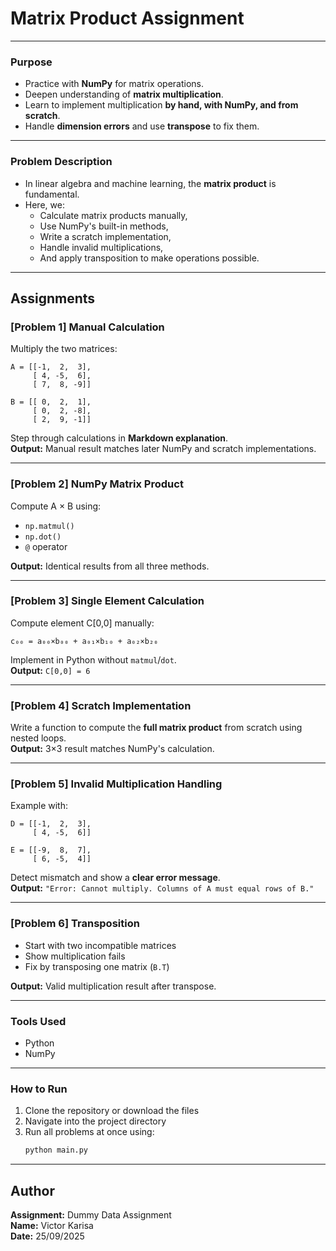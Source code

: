 # Matrix Product Assignment

---

### **Purpose**
- Practice with **NumPy** for matrix operations.  
- Deepen understanding of **matrix multiplication**.  
- Learn to implement multiplication **by hand, with NumPy, and from scratch**.  
- Handle **dimension errors** and use **transpose** to fix them.  

---

### **Problem Description**
- In linear algebra and machine learning, the **matrix product** is fundamental.  
- Here, we:  
  - Calculate matrix products manually,  
  - Use NumPy's built-in methods,  
  - Write a scratch implementation,  
  - Handle invalid multiplications,  
  - And apply transposition to make operations possible.  

---

## Assignments

### **[Problem 1] Manual Calculation**
Multiply the two matrices:

```
A = [[-1,  2,  3],
     [ 4, -5,  6],
     [ 7,  8, -9]]

B = [[ 0,  2,  1],
     [ 0,  2, -8],
     [ 2,  9, -1]]
```

Step through calculations in **Markdown explanation**.  
**Output:** Manual result matches later NumPy and scratch implementations.

---

### **[Problem 2] NumPy Matrix Product**
Compute A × B using:
- `np.matmul()`
- `np.dot()`
- `@` operator

**Output:** Identical results from all three methods.

---

### **[Problem 3] Single Element Calculation**
Compute element C[0,0] manually:
```
c₀₀ = a₀₀×b₀₀ + a₀₁×b₁₀ + a₀₂×b₂₀
```
Implement in Python without `matmul`/`dot`.  
**Output:** `C[0,0] = 6`

---

### **[Problem 4] Scratch Implementation**
Write a function to compute the **full matrix product** from scratch using nested loops.  
**Output:** 3×3 result matches NumPy's calculation.

---

### **[Problem 5] Invalid Multiplication Handling**
Example with:
```
D = [[-1,  2,  3],
     [ 4, -5,  6]]

E = [[-9,  8,  7],
     [ 6, -5,  4]]
```
Detect mismatch and show a **clear error message**.  
**Output:** `"Error: Cannot multiply. Columns of A must equal rows of B."`

---

### **[Problem 6] Transposition**
- Start with two incompatible matrices
- Show multiplication fails
- Fix by transposing one matrix (`B.T`)

**Output:** Valid multiplication result after transpose.

---

### **Tools Used**
- Python  
- NumPy  

---

### **How to Run**
1. Clone the repository or download the files
2. Navigate into the project directory
3. Run all problems at once using:
   ```bash
   python main.py
   ```

---

## Author
**Assignment:** Dummy Data Assignment  
**Name:** Victor Karisa  
**Date:** 25/09/2025